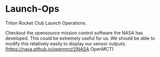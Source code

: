 # Launch-Ops
Triton Rocket Club Launch Operations.

Checkout the opensource mission control software the NASA has developed. This could be extremely useful for us. We should be able to modify this relatively easily to display our sensor outputs.
[https://nasa.github.io/openmct/](NASA OpenMCT)
